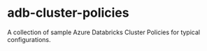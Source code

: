 # adb-cluster-policies
A collection of sample Azure Databricks Cluster Policies for typical configurations.
